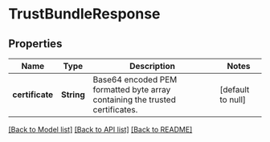 # TrustBundleResponse

## Properties
Name | Type | Description | Notes
------------ | ------------- | ------------- | -------------
**certificate** | **String** | Base64 encoded PEM formatted byte array containing the trusted certificates. | [default to null]

[[Back to Model list]](../README.md#documentation-for-models) [[Back to API list]](../README.md#documentation-for-api-endpoints) [[Back to README]](../README.md)


